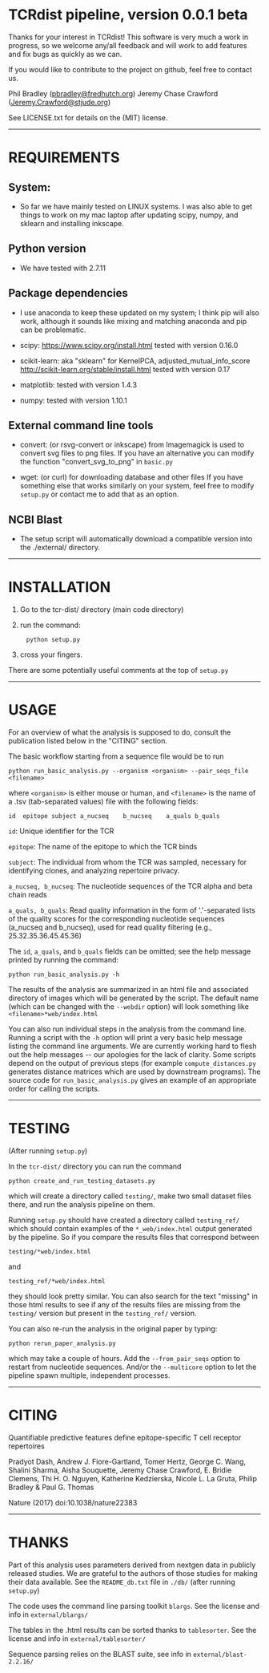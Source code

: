 # TCRdist pipeline, version 0.0.1 beta

Thanks for your interest in TCRdist! This software is very much a
work in progress, so we welcome any/all feedback and will work to
add features and fix bugs as quickly as we can.

If you would like to contribute to the project on github, feel free
to contact us.

Phil Bradley (pbradley@fredhutch.org)
Jeremy Chase Crawford (Jeremy.Crawford@stjude.org)

See LICENSE.txt for details on the (MIT) license.

---
# REQUIREMENTS

## System:

 - So far we have mainly tested on LINUX systems. I was also able to get things to work on my mac laptop after updating scipy, numpy, and sklearn and installing inkscape.

## Python version
 - We have tested with 2.7.11

## Package dependencies

 - I use anaconda to keep these updated on my system; I think pip will also work, although it sounds like mixing and matching anaconda and pip can be problematic.

 - scipy:
 	https://www.scipy.org/install.html
	tested with version 0.16.0
				
 - scikit-learn:
   aka "sklearn" for KernelPCA, adjusted_mutual_info_score
	 http://scikit-learn.org/stable/install.html
	 tested with version 0.17
				
 - matplotlib:
 	 tested with version 1.4.3
				
 - numpy:
 	 tested with version 1.10.1


## External command line tools

 - convert: (or rsvg-convert or inkscape)
 	 from Imagemagick is used to convert svg files to png files. If you have an alternative you can modify the function "convert_svg_to_png" in `basic.py`

 - wget: (or curl)
 	 for downloading database and other files
	 If you have something else that works similarly on your system, feel free to modify `setup.py` or contact me to add that as an option.
				
## NCBI Blast
 - The setup script will automatically download a compatible version into the ./external/ directory.


---
# INSTALLATION

1) Go to the tcr-dist/ directory (main code directory)

2) run the command:
```
	 python setup.py
```

3) cross your fingers.

There are some potentially useful comments at the top of `setup.py`

---
# USAGE

For an overview of what the analysis is supposed to do, consult the publication listed below in the "CITING" section.

The basic workflow starting from a sequence file would be to run
```
python run_basic_analysis.py --organism <organism> --pair_seqs_file <filename>
```
where `<organism>` is either mouse or human, and `<filename>` is the name of a .tsv (tab-separated values) file with the following fields:
```
id	epitope	subject	a_nucseq	b_nucseq	a_quals	b_quals
```

`id`: Unique identifier for the TCR

`epitope`: The name of the epitope to which the TCR binds

`subject`: The individual from whom the TCR was sampled, necessary for identifying clones, and analyzing repertoire privacy.

`a_nucseq, b_nucseq`: The nucleotide sequences of the TCR alpha and beta chain reads

`a_quals, b_quals`: Read quality information in the form of '.'-separated lists of the quality scores for the corresponding nucleotide sequences (a_nucseq and b_nucseq), used for read quality filtering (e.g., 25.32.35.36.45.45.36)

The `id`, `a_quals`, and `b_quals` fields can be omitted; see the help message printed by running the command:
```
python run_basic_analysis.py -h
```

The results of the analysis are summarized in an html file and associated directory of images which will be generated by the script. The default name (which can be changed with the `--webdir` option) will look something like `<filename>*web/index.html`

You can also run individual steps in the analysis from the command line. Running a script with the `-h` option will print a very basic help message listing the command line arguments. We are currently working hard to flesh out the help messages -- our apologies for the lack of clarity. Some scripts depend on the output of previous steps (for example `compute_distances.py` generates distance matrices which are used by downstream programs). The source code for `run_basic_analysis.py` gives an example of an appropriate order for calling the scripts.


---
# TESTING

(After running `setup.py`)

In the `tcr-dist/` directory you can run the command
```
python create_and_run_testing_datasets.py
```

which will create a directory called `testing/`, make two small dataset files there, and run the analysis pipeline on them.

Running `setup.py` should have created a directory called `testing_ref/` which should contain examples of the `*_web/index.html` output generated by the pipeline. So if you compare the results files that correspond between
```
testing/*web/index.html
```
and
```
testing_ref/*web/index.html
```

they should look pretty similar. You can also search for the text "missing" in those html results to see if any of the results files are missing from the `testing/` version but present in the `testing_ref/` version.


You can also re-run the analysis in the original paper by typing:
```
python rerun_paper_analysis.py
```
which may take a couple of hours. Add the `--from_pair_seqs` option to restart from nucleotide sequences. And/or the `--multicore` option to let the pipeline spawn multiple, independent processes.


---
# CITING

Quantifiable predictive features define epitope-specific T cell receptor repertoires

Pradyot Dash, Andrew J. Fiore-Gartland, Tomer Hertz, George C. Wang, Shalini Sharma, Aisha Souquette, Jeremy Chase Crawford, E. Bridie Clemens, Thi H. O. Nguyen, Katherine Kedzierska, Nicole L. La Gruta, Philip Bradley & Paul G. Thomas

Nature (2017) doi:10.1038/nature22383

---
# THANKS

Part of this analysis uses parameters derived from nextgen data in publicly released studies. We are grateful to the authors of those studies for making their data available. See the `README_db.txt` file in `./db/` (after running `setup.py`)

The code uses the command line parsing toolkit `blargs`. See the license and info in `external/blargs/`

The tables in the .html results can be sorted thanks to `tablesorter`. See the license and info in `external/tablesorter/`

Sequence parsing relies on the BLAST suite, see info in `external/blast-2.2.16/`
